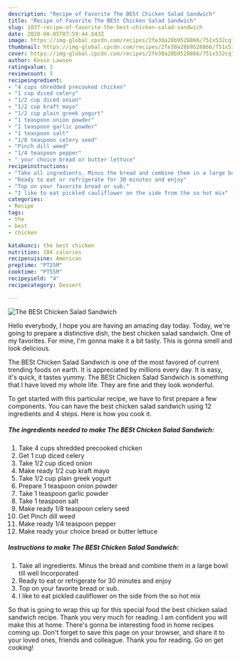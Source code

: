 ```yaml
---
description: "Recipe of Favorite The BESt Chicken Salad Sandwich"
title: "Recipe of Favorite The BESt Chicken Salad Sandwich"
slug: 1037-recipe-of-favorite-the-best-chicken-salad-sandwich
date: 2020-08-05T07:59:44.543Z
image: https://img-global.cpcdn.com/recipes/2fe30a28b9528866/751x532cq70/the-best-chicken-salad-sandwich-recipe-main-photo.jpg
thumbnail: https://img-global.cpcdn.com/recipes/2fe30a28b9528866/751x532cq70/the-best-chicken-salad-sandwich-recipe-main-photo.jpg
cover: https://img-global.cpcdn.com/recipes/2fe30a28b9528866/751x532cq70/the-best-chicken-salad-sandwich-recipe-main-photo.jpg
author: Kevin Lawson
ratingvalue: 3
reviewcount: 5
recipeingredient:
- "4 cups shredded precooked chicken"
- "1 cup diced celery"
- "1/2 cup diced onion"
- "1/2 cup kraft mayo"
- "1/2 cup plain greek yogurt"
- "1 teaspoon onion powder"
- "1 teaspoon garlic powder"
- "1 teaspoon salt"
- "1/8 teaspoon celery seed"
- "Pinch dill weed"
- "1/4 teaspoon pepper"
- " your choice bread or butter lettuce"
recipeinstructions:
- "Take all ingredients. Minus the bread and combine them in a large bowl till well Incorporated"
- "Ready to eat or refrigerate for 30 minutes and enjoy"
- "Top on your favorite bread or sub."
- "I like to eat pickled cauliflower on the side from the so hot mix"
categories:
- Recipe
tags:
- the
- best
- chicken

katakunci: the best chicken 
nutrition: 184 calories
recipecuisine: American
preptime: "PT25M"
cooktime: "PT55M"
recipeyield: "4"
recipecategory: Dessert

---
```



![The BESt Chicken Salad Sandwich](https://img-global.cpcdn.com/recipes/2fe30a28b9528866/751x532cq70/the-best-chicken-salad-sandwich-recipe-main-photo.jpg)

Hello everybody, I hope you are having an amazing day today. Today, we're going to prepare a distinctive dish, the best chicken salad sandwich. One of my favorites. For mine, I'm gonna make it a bit tasty. This is gonna smell and look delicious.

The BESt Chicken Salad Sandwich is one of the most favored of current trending foods on earth. It is appreciated by millions every day. It is easy, it's quick, it tastes yummy. The BESt Chicken Salad Sandwich is something that I have loved my whole life. They are fine and they look wonderful.




To get started with this particular recipe, we have to first prepare a few components. You can have the best chicken salad sandwich using 12 ingredients and 4 steps. Here is how you cook it.

<!--inarticleads1-->

##### The ingredients needed to make The BESt Chicken Salad Sandwich:

1. Take 4 cups shredded precooked chicken
1. Get 1 cup diced celery
1. Take 1/2 cup diced onion
1. Make ready 1/2 cup kraft mayo
1. Take 1/2 cup plain greek yogurt
1. Prepare 1 teaspoon onion powder
1. Take 1 teaspoon garlic powder
1. Take 1 teaspoon salt
1. Make ready 1/8 teaspoon celery seed
1. Get Pinch dill weed
1. Make ready 1/4 teaspoon pepper
1. Make ready  your choice bread or butter lettuce




<!--inarticleads2-->

##### Instructions to make The BESt Chicken Salad Sandwich:

1. Take all ingredients. Minus the bread and combine them in a large bowl till well Incorporated
1. Ready to eat or refrigerate for 30 minutes and enjoy
1. Top on your favorite bread or sub.
1. I like to eat pickled cauliflower on the side from the so hot mix




So that is going to wrap this up for this special food the best chicken salad sandwich recipe. Thank you very much for reading. I am confident you will make this at home. There's gonna be interesting food in home recipes coming up. Don't forget to save this page on your browser, and share it to your loved ones, friends and colleague. Thank you for reading. Go on get cooking!
